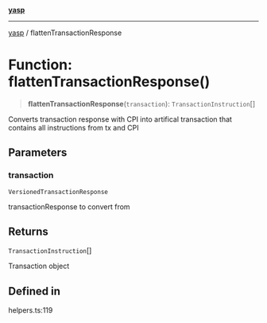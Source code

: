 [**yasp**](../README.md)

***

[yasp](../README.md) / flattenTransactionResponse

# Function: flattenTransactionResponse()

> **flattenTransactionResponse**(`transaction`): `TransactionInstruction`[]

Converts transaction response with CPI into artifical transaction that contains all instructions from tx and CPI

## Parameters

### transaction

`VersionedTransactionResponse`

transactionResponse to convert from

## Returns

`TransactionInstruction`[]

Transaction object

## Defined in

helpers.ts:119
